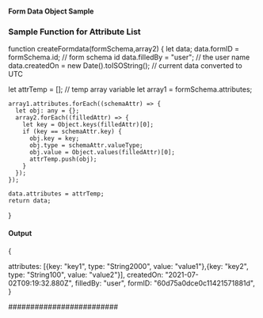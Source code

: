 #### Form Data Object Sample

### Sample Function for Attribute List

 <!-- `formSchema` is the form schema object -->
 <!-- `array2` is the filled form attribute list -->

function createFormdata(formSchema,array2) {
let data;
data.formID = formSchema.id; // form schema id
data.filledBy = "user"; // the user name
data.createdOn = new Date().toISOString(); // current data converted to UTC

let attrTemp = []; // temp array variable
let array1 = formSchema.attributes;

    array1.attributes.forEach((schemaAttr) => {
      let obj: any = {};
      array2.forEach((filledAttr) => {
        let key = Object.keys(filledAttr)[0];
        if (key == schemaAttr.key) {
          obj.key = key;
          obj.type = schemaAttr.valueType;
          obj.value = Object.values(filledAttr)[0];
          attrTemp.push(obj);
        }
      });
    });

    data.attributes = attrTemp;
    return data;

}

#### Output

{

attributes: [{key: "key1", type: "String2000", value: "value1"},{key: "key2", type: "String100", value: "value2"}],
createdOn: "2021-07-02T09:19:32.880Z",
filledBy: "user",
formID: "60d75a0dce0c11421571881d",
}

#########################
